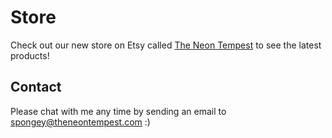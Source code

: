 


# Store

Check out our new store on Etsy called [The Neon Tempest](https://www.etsy.com/shop/TheNeonTempest?ref=l2-shopheader-name) to see the latest products! 


## Contact

Please chat with me any time by sending an email to spongey@theneontempest.com :) 


